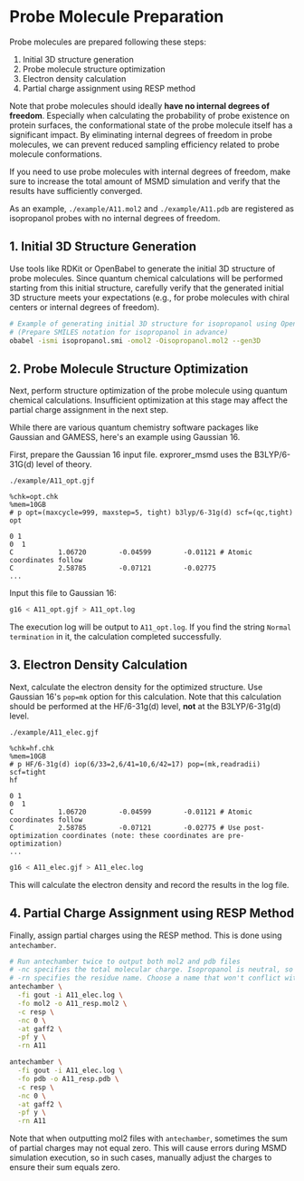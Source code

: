# Probe Molecule Preparation

Probe molecules are prepared following these steps:

1. Initial 3D structure generation
2. Probe molecule structure optimization
3. Electron density calculation
4. Partial charge assignment using RESP method

Note that probe molecules should ideally **have no internal degrees of freedom**. Especially when calculating the probability of probe existence on protein surfaces, the conformational state of the probe molecule itself has a significant impact. By eliminating internal degrees of freedom in probe molecules, we can prevent reduced sampling efficiency related to probe molecule conformations.

If you need to use probe molecules with internal degrees of freedom, make sure to increase the total amount of MSMD simulation and verify that the results have sufficiently converged.

As an example, `./example/A11.mol2` and `./example/A11.pdb` are registered as isopropanol probes with no internal degrees of freedom.

## 1. Initial 3D Structure Generation

Use tools like RDKit or OpenBabel to generate the initial 3D structure of probe molecules.
Since quantum chemical calculations will be performed starting from this initial structure, carefully verify that the generated initial 3D structure meets your expectations (e.g., for probe molecules with chiral centers or internal degrees of freedom).

```sh
# Example of generating initial 3D structure for isopropanol using OpenBabel
# (Prepare SMILES notation for isopropanol in advance)
obabel -ismi isopropanol.smi -omol2 -Oisopropanol.mol2 --gen3D
```

## 2. Probe Molecule Structure Optimization

Next, perform structure optimization of the probe molecule using quantum chemical calculations. Insufficient optimization at this stage may affect the partial charge assignment in the next step.

While there are various quantum chemistry software packages like Gaussian and GAMESS, here's an example using Gaussian 16.

First, prepare the Gaussian 16 input file. exprorer_msmd uses the B3LYP/6-31G(d) level of theory.

`./example/A11_opt.gjf`
```
%chk=opt.chk
%mem=10GB
# p opt=(maxcycle=999, maxstep=5, tight) b3lyp/6-31g(d) scf=(qc,tight)
opt

0 1
0  1
C           1.06720        -0.04599        -0.01121 # Atomic coordinates follow
C           2.58785        -0.07121        -0.02775
...
```

Input this file to Gaussian 16:

```sh
g16 < A11_opt.gjf > A11_opt.log
```

The execution log will be output to `A11_opt.log`. If you find the string `Normal termination` in it, the calculation completed successfully.

## 3. Electron Density Calculation

Next, calculate the electron density for the optimized structure. Use Gaussian 16's `pop=mk` option for this calculation. Note that this calculation should be performed at the HF/6-31g(d) level, **not** at the B3LYP/6-31g(d) level.

`./example/A11_elec.gjf`
```
%chk=hf.chk
%mem=10GB
# p HF/6-31g(d) iop(6/33=2,6/41=10,6/42=17) pop=(mk,readradii) scf=tight
hf

0 1
0  1
C           1.06720        -0.04599        -0.01121 # Atomic coordinates follow
C           2.58785        -0.07121        -0.02775 # Use post-optimization coordinates (note: these coordinates are pre-optimization)
...
```

```sh
g16 < A11_elec.gjf > A11_elec.log
```

This will calculate the electron density and record the results in the log file.

## 4. Partial Charge Assignment using RESP Method

Finally, assign partial charges using the RESP method. This is done using `antechamber`.

```sh
# Run antechamber twice to output both mol2 and pdb files
# -nc specifies the total molecular charge. Isopropanol is neutral, so 0
# -rn specifies the residue name. Choose a name that won't conflict with other molecules
antechamber \
  -fi gout -i A11_elec.log \
  -fo mol2 -o A11_resp.mol2 \
  -c resp \
  -nc 0 \
  -at gaff2 \
  -pf y \
  -rn A11

antechamber \
  -fi gout -i A11_elec.log \
  -fo pdb -o A11_resp.pdb \
  -c resp \
  -nc 0 \
  -at gaff2 \
  -pf y \
  -rn A11
```

Note that when outputting mol2 files with `antechamber`, sometimes the sum of partial charges may not equal zero. This will cause errors during MSMD simulation execution, so in such cases, manually adjust the charges to ensure their sum equals zero.
